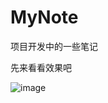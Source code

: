 # MyNote
项目开发中的一些笔记

先来看看效果吧

![image](https://github.com/hsfiOSGitHub/MyNote/blob/master/2017-04-08%2011_15_58.gif)   
